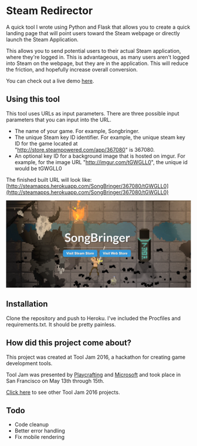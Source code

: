 Steam Redirector
=========

A quick tool I wrote using Python and Flask that allows you to create a quick landing page that will point users toward the Steam webpage or directly launch the Steam Application.

This allows you to send potential users to their actual Steam application, where they're logged in.  This is advantageous, as many users aren't logged into Steam on the webpage, but they are in the application.  This will reduce the friction, and hopefully increase overall conversion.

You can check out a live demo [here](http://steamapps.herokuapp.com/SongBringer/367080/tGWGLL0).

Using this tool
------------
This tool uses URLs as input parameters.  There are three possible input parameters that you can input into the URL.

* The name of your game. For example, Songbringer.
* The unique Steam key ID identifier.  For example, the unique steam key ID for the game located at "http://store.steampowered.com/app/367080" is 367080.
* An optional key ID for a background image that is hosted on imgur.  For example, for the image URL "http://imgur.com/tGWGLL0", the unique id would be tGWGLL0

The finished built URL will look like: [http://steamapps.herokuapp.com/SongBringer/367080/tGWGLL0](http://steamapps.herokuapp.com/SongBringer/367080/tGWGLL0)

![alt text](readme_picture.PNG "readme")

Installation
------------
Clone the repository and push to Heroku.  I've included the Procfiles and requirements.txt.  It should be pretty painless.

How did this project come about?
------------

This project was created at Tool Jam 2016, a hackathon for creating game development tools.

Tool Jam was presented by [Playcrafting](https://www.playcrafting.com/) and [Microsoft](https://developer.microsoft.com/) and took place in San Francisco on May 13th through 15th.

[Click here](https://github.com/TobiahZ/ToolJam2016) to see other Tool Jam 2016 projects.

Todo
------------
* Code cleanup
* Better error handling
* Fix mobile rendering
